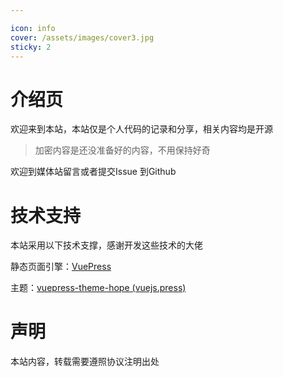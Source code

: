 ```yaml
---

icon: info
cover: /assets/images/cover3.jpg
sticky: 2
---
```


# 介绍页

欢迎来到本站，本站仅是个人代码的记录和分享，相关内容均是开源

> 加密内容是还没准备好的内容，不用保持好奇

欢迎到媒体站留言或者提交Issue 到Github



# 技术支持

本站采用以下技术支撑，感谢开发这些技术的大佬

静态页面引擎：[VuePress](https://vuepress.vuejs.org/zh/)

主题：[vuepress-theme-hope (vuejs.press)](https://theme-hope.vuejs.press/zh/)

# 声明

本站内容，转载需要遵照协议注明出处